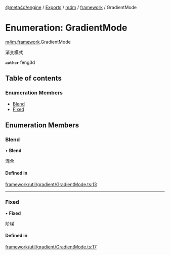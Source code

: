 [@meta4d/engine](../README.md) / [Exports](../modules.md) / [m4m](../modules/m4m.md) / [framework](../modules/m4m.framework.md) / GradientMode

# Enumeration: GradientMode

[m4m](../modules/m4m.md).[framework](../modules/m4m.framework.md).GradientMode

渐变模式

**`author`** feng3d

## Table of contents

### Enumeration Members

- [Blend](m4m.framework.GradientMode.md#blend)
- [Fixed](m4m.framework.GradientMode.md#fixed)

## Enumeration Members

### Blend

• **Blend**

混合

#### Defined in

[framework/util/gradient/GradientMode.ts:13](https://github.com/meta4d-me/meta4d-engine/blob/cf6bfe6/src/framework/util/gradient/GradientMode.ts#L13)

___

### Fixed

• **Fixed**

阶梯

#### Defined in

[framework/util/gradient/GradientMode.ts:17](https://github.com/meta4d-me/meta4d-engine/blob/cf6bfe6/src/framework/util/gradient/GradientMode.ts#L17)
